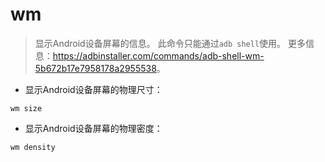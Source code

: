 # wm

> 显示Android设备屏幕的信息。
> 此命令只能通过`adb shell`使用。
> 更多信息：<https://adbinstaller.com/commands/adb-shell-wm-5b672b17e7958178a2955538>。

- 显示Android设备屏幕的物理尺寸：

`wm size`

- 显示Android设备屏幕的物理密度：

`wm density`